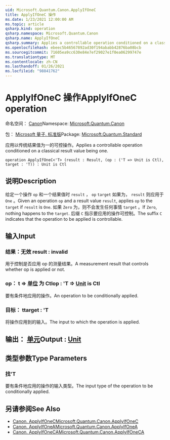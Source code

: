 ```yaml
---
uid: Microsoft.Quantum.Canon.ApplyIfOneC
title: ApplyIfOneC 操作
ms.date: 1/23/2021 12:00:00 AM
ms.topic: article
qsharp.kind: operation
qsharp.namespace: Microsoft.Quantum.Canon
qsharp.name: ApplyIfOneC
qsharp.summary: Applies a controllable operation conditioned on a classical result value being one.
ms.openlocfilehash: ebeec5b46567892ad30f194ababb42876ba08bcb
ms.sourcegitcommit: 71605ea9cc630e84e7ef29027e1f0ea06299747e
ms.translationtype: MT
ms.contentlocale: zh-CN
ms.lasthandoff: 01/26/2021
ms.locfileid: "98841762"
---
```

# <a name="applyifonec-operation"></a><span data-ttu-id="3493a-102">ApplyIfOneC 操作</span><span class="sxs-lookup"><span data-stu-id="3493a-102">ApplyIfOneC operation</span></span>

<span data-ttu-id="3493a-103">命名空间： [Canon](xref:Microsoft.Quantum.Canon)</span><span class="sxs-lookup"><span data-stu-id="3493a-103">Namespace: [Microsoft.Quantum.Canon](xref:Microsoft.Quantum.Canon)</span></span>

<span data-ttu-id="3493a-104">包： [Microsoft 量子. 标准版](https://nuget.org/packages/Microsoft.Quantum.Standard)</span><span class="sxs-lookup"><span data-stu-id="3493a-104">Package: [Microsoft.Quantum.Standard](https://nuget.org/packages/Microsoft.Quantum.Standard)</span></span>


<span data-ttu-id="3493a-105">应用以传统结果值为一的可控操作。</span><span class="sxs-lookup"><span data-stu-id="3493a-105">Applies a controllable operation conditioned on a classical result value being one.</span></span>

```qsharp
operation ApplyIfOneC<'T> (result : Result, (op : ('T => Unit is Ctl), target : 'T)) : Unit is Ctl
```


## <a name="description"></a><span data-ttu-id="3493a-106">说明</span><span class="sxs-lookup"><span data-stu-id="3493a-106">Description</span></span>

<span data-ttu-id="3493a-107">给定一个操作 `op` 和一个结果值时 `result` ， `op` `target` 如果为， `result` 则应用于 `One` 。</span><span class="sxs-lookup"><span data-stu-id="3493a-107">Given an operation `op` and a result value `result`, applies `op` to the `target` if `result` is `One`.</span></span> <span data-ttu-id="3493a-108">如果 `Zero` 为，则不会发生任何事情 `target` 。</span><span class="sxs-lookup"><span data-stu-id="3493a-108">If `Zero`, nothing happens to the `target`.</span></span>
<span data-ttu-id="3493a-109">后缀 `C` 指示要应用的操作可控制。</span><span class="sxs-lookup"><span data-stu-id="3493a-109">The suffix `C` indicates that the operation to be applied is controllable.</span></span>

## <a name="input"></a><span data-ttu-id="3493a-110">输入</span><span class="sxs-lookup"><span data-stu-id="3493a-110">Input</span></span>

### <a name="result--__invalidresult__"></a><span data-ttu-id="3493a-111">结果：__无效 <Result>__</span><span class="sxs-lookup"><span data-stu-id="3493a-111">result : __invalid<Result>__</span></span>

<span data-ttu-id="3493a-112">用于控制是否应用 op 的测量结果。</span><span class="sxs-lookup"><span data-stu-id="3493a-112">A measurement result that controls whether op is applied or not.</span></span>


### <a name="op--t--unit--is-ctl"></a><span data-ttu-id="3493a-113">op： t => [单位](xref:microsoft.quantum.lang-ref.unit)  为 Ctl</span><span class="sxs-lookup"><span data-stu-id="3493a-113">op : 'T => [Unit](xref:microsoft.quantum.lang-ref.unit)  is Ctl</span></span>

<span data-ttu-id="3493a-114">要有条件地应用的操作。</span><span class="sxs-lookup"><span data-stu-id="3493a-114">An operation to be conditionally applied.</span></span>


### <a name="target--t"></a><span data-ttu-id="3493a-115">目标： t</span><span class="sxs-lookup"><span data-stu-id="3493a-115">target : 'T</span></span>

<span data-ttu-id="3493a-116">将操作应用到的输入。</span><span class="sxs-lookup"><span data-stu-id="3493a-116">The input to which the operation is applied.</span></span>



## <a name="output--unit"></a><span data-ttu-id="3493a-117">输出： [单元](xref:microsoft.quantum.lang-ref.unit)</span><span class="sxs-lookup"><span data-stu-id="3493a-117">Output : [Unit](xref:microsoft.quantum.lang-ref.unit)</span></span>



## <a name="type-parameters"></a><span data-ttu-id="3493a-118">类型参数</span><span class="sxs-lookup"><span data-stu-id="3493a-118">Type Parameters</span></span>

### <a name="t"></a><span data-ttu-id="3493a-119">找</span><span class="sxs-lookup"><span data-stu-id="3493a-119">'T</span></span>

<span data-ttu-id="3493a-120">要有条件地应用的操作的输入类型。</span><span class="sxs-lookup"><span data-stu-id="3493a-120">The input type of the operation to be conditionally applied.</span></span>

## <a name="see-also"></a><span data-ttu-id="3493a-121">另请参阅</span><span class="sxs-lookup"><span data-stu-id="3493a-121">See Also</span></span>

- [<span data-ttu-id="3493a-122">Canon. ApplyIfOneC</span><span class="sxs-lookup"><span data-stu-id="3493a-122">Microsoft.Quantum.Canon.ApplyIfOneC</span></span>](xref:Microsoft.Quantum.Canon.ApplyIfOneC)
- [<span data-ttu-id="3493a-123">Canon. ApplyIfOneA</span><span class="sxs-lookup"><span data-stu-id="3493a-123">Microsoft.Quantum.Canon.ApplyIfOneA</span></span>](xref:Microsoft.Quantum.Canon.ApplyIfOneA)
- [<span data-ttu-id="3493a-124">Canon. ApplyIfOneCA</span><span class="sxs-lookup"><span data-stu-id="3493a-124">Microsoft.Quantum.Canon.ApplyIfOneCA</span></span>](xref:Microsoft.Quantum.Canon.ApplyIfOneCA)